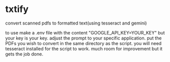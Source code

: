 # txtify
convert scanned pdfs to formatted text(using tesseract and gemini)

to use make a .env file with the content "GOOGLE_API_KEY=YOUR_KEY" but your key is your key.
adjust the prompt to your specific application.
put the PDFs you wish to convert in the same directory as the script.
you will need tesseract installed for the script to work.
much room for improvement but it gets the job done.
